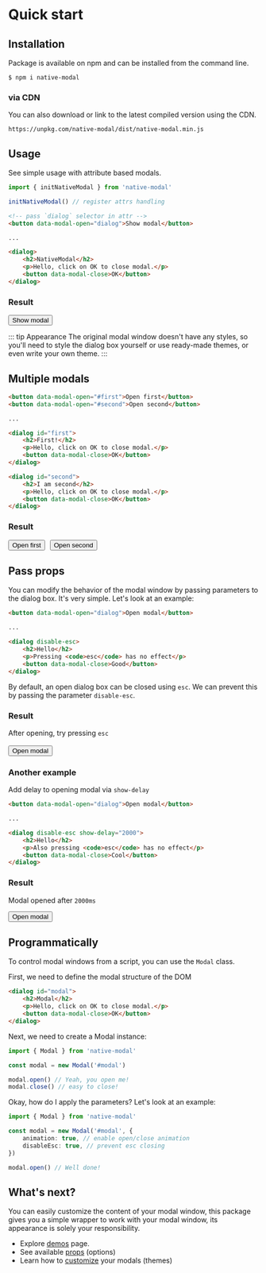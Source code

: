 <script lang="ts" setup>
import { useData } from 'vitepress'
import { initNativeModal } from '../src/lib/index.js' 
import {computed} from ".vitepress/cache/deps/vue.js"; 
initNativeModal()

const { isDark } = useData()
const dialogAttrs = computed(() => {
    if (isDark.value) {
      return {
        dark: '',
      }
    }

    return {}
})
</script>

# Quick start

## Installation

Package is available on npm and can be installed from the command line.
```shell
$ npm i native-modal
```
### via CDN
You can also download or link to the latest compiled version using the CDN.

```shell
https://unpkg.com/native-modal/dist/native-modal.min.js
```

## Usage

See simple usage with attribute based modals.

```typescript
import { initNativeModal } from 'native-modal'

initNativeModal() // register attrs handling
```

```html
<!-- pass `dialog` selector in attr -->
<button data-modal-open="dialog">Show modal</button>

... 

<dialog>
    <h2>NativeModal</h2>
    <p>Hello, click on OK to close modal.</p>
    <button data-modal-close>OK</button>
</dialog>
```

### Result
<div class="result-box">
<button class="VPButton medium brand" data-modal-open="dialog">Show modal</button>

<dialog v-bind="dialogAttrs">
    <h2>NativeModal</h2>
    <p>Hello, click on OK to close modal.</p>
    <button data-modal-close>OK</button>
</dialog>
</div>


::: tip Appearance
The original modal window doesn't have any styles, so you'll need to style 
the dialog box yourself or use ready-made themes, or even write your own theme.
:::

## Multiple modals

```html
<button data-modal-open="#first">Open first</button>
<button data-modal-open="#second">Open second</button>

... 

<dialog id="first">
    <h2>First!</h2>
    <p>Hello, click on OK to close modal.</p>
    <button data-modal-close>OK</button>
</dialog>

<dialog id="second">
    <h2>I am second</h2>
    <p>Hello, click on OK to close modal.</p>
    <button data-modal-close>OK</button>
</dialog>
```

### Result
<div class="result-box">
<button data-modal-open="#first" style="margin-right: 6px;">Open first</button>
<button data-modal-open="#second">Open second</button>

<dialog id="first" v-bind="dialogAttrs">
    <h2>First!</h2>
    <p>Hello, click on OK to close modal.</p>
    <button data-modal-close>OK</button>
</dialog>

<dialog id="second" v-bind="dialogAttrs">
    <h2>I am second</h2>
    <p>Hello, click on OK to close modal.</p>
    <button data-modal-close>OK</button>
</dialog>
</div>

## Pass props
You can modify the behavior of the modal window by passing parameters 
to the dialog box. It's very simple. Let's look at an example:

```html
<button data-modal-open="dialog">Open modal</button>

... 

<dialog disable-esc>
    <h2>Hello</h2>
    <p>Pressing <code>esc</code> has no effect</p>
    <button data-modal-close>Good</button>
</dialog>
```

By default, an open dialog box can be closed using `esc`. 
We can prevent this by passing the parameter `disable-esc`.

### Result

<div class="result-box">
After opening, try pressing <code>esc</code> <br><br>
<button data-modal-open="#on-esc" style="margin-right: 6px;">Open modal</button>

<dialog id="on-esc" v-bind="dialogAttrs" disable-esc>
    <h2>Hello</h2>
    <p>Pressing <code>esc</code> has no effect</p>
    <button data-modal-close>Good</button>
</dialog>
</div>

### Another example
Add delay to opening modal via `show-delay`
```html
<button data-modal-open="dialog">Open modal</button>

... 

<dialog disable-esc show-delay="2000">
    <h2>Hello</h2>
    <p>Also pressing <code>esc</code> has no effect</p>
    <button data-modal-close>Cool</button>
</dialog>
```

### Result
Modal opened after `2000ms`

<div class="result-box">
<button data-modal-open="#show-delay" style="margin-right: 6px;">Open modal</button>

<dialog id="show-delay" v-bind="dialogAttrs" disable-esc show-delay="2000">
    <h2>Hello</h2>
    <p>Also pressing <code>esc</code> has no effect</p>
    <button data-modal-close>Cool</button>
</dialog>
</div>

## Programmatically

To control modal windows from a script, you can use the `Modal` class.

First, we need to define the modal structure of the DOM
```html
<dialog id="modal">
    <h2>Modal</h2>
    <p>Hello, click on OK to close modal.</p>
    <button data-modal-close>OK</button>
</dialog>
```

Next, we need to create a Modal instance: 
```typescript
import { Modal } from 'native-modal'

const modal = new Modal('#modal')

modal.open() // Yeah, you open me!
modal.close() // easy to close!
```

Okay, how do I apply the parameters? Let's look at an example:

```typescript
import { Modal } from 'native-modal'

const modal = new Modal('#modal', {
    animation: true, // enable open/close animation
    disableEsc: true, // prevent esc closing
})

modal.open() // Well done!
```

## What's next?

You can easily customize the content of your modal window, this package gives you a simple wrapper to work with 
your modal window, its appearance is solely your responsibility.

- Explore [demos](/demos) page.
- See available [props](/api/props) (options)
- Learn how to [customize](/api/custonize) your modals (themes)
